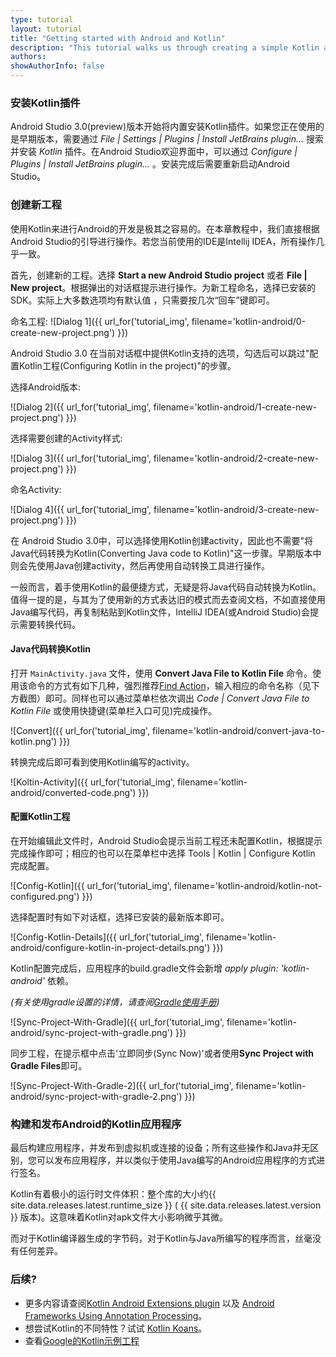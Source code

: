 ```yaml
---
type: tutorial
layout: tutorial
title: "Getting started with Android and Kotlin"
description: "This tutorial walks us through creating a simple Kotlin application for Android using Android Studio."
authors: 
showAuthorInfo: false
---
```


### 安装Kotlin插件

Android Studio 3.0(preview)版本开始将内置安装Kotlin插件。如果您正在使用的是早期版本，需要通过 _File \| Settings \| Plugins \| Install JetBrains plugin..._ 搜索并安装 *Kotlin* 插件。在Android Studio欢迎界面中，可以通过 _Configure \| Plugins \| Install JetBrains plugin..._ 。安装完成后需要重新启动Android Studio。

### 创建新工程

使用Kotlin来进行Android的开发是极其之容易的。在本章教程中，我们直接根据Android Studio的引导进行操作。若您当前使用的IDE是Intellij IDEA，所有操作几乎一致。

首先，创建新的工程。选择 **Start a new Android Studio project** 或者 **File | New project**。根据弹出的对话框提示进行操作。为新工程命名，选择已安装的SDK。实际上大多数选项均有默认值 ，只需要按几次“回车”键即可。

命名工程:
![Dialog 1]({{ url_for('tutorial_img', filename='kotlin-android/0-create-new-project.png') }})

Android Studio 3.0 在当前对话框中提供Kotlin支持的选项，勾选后可以跳过"配置Kotlin工程(Configuring Kotlin in the project)"的步骤。

选择Android版本:

![Dialog 2]({{ url_for('tutorial_img', filename='kotlin-android/1-create-new-project.png') }})

选择需要创建的Activity样式:

![Dialog 3]({{ url_for('tutorial_img', filename='kotlin-android/2-create-new-project.png') }})

命名Activity:

![Dialog 4]({{ url_for('tutorial_img', filename='kotlin-android/3-create-new-project.png') }})

在 Android Studio 3.0中，可以选择使用Kotlin创建activity，因此也不需要"将Java代码转换为Kotlin(Converting
Java code to Kotlin)"这一步骤。早期版本中则会先使用Java创建activity，然后再使用自动转换工具进行操作。

一般而言，着手使用Kotlin的最便捷方式，无疑是将Java代码自动转换为Kotlin。值得一提的是，与其为了使用新的方式表达旧的模式而去查阅文档，不如直接使用Java编写代码，再复制粘贴到Kotlin文件，IntelliJ IDEA(或Android Studio)会提示需要转换代码。
#### Java代码转换Kotlin

打开 `MainActivity.java` 文件，使用 **Convert Java File to Kotlin File** 命令。使用该命令的方式有如下几种，强烈推荐[Find Action](https://www.jetbrains.com/idea/help/navigating-to-action.html)，输入相应的命令名称（见下方截图）即可。同样也可以通过菜单栏依次调出 _Code \| Convert Java File to Kotlin File_ 或使用快捷键(菜单栏入口可见)完成操作。
 
![Convert]({{ url_for('tutorial_img', filename='kotlin-android/convert-java-to-kotlin.png') }})

转换完成后即可看到使用Kotlin编写的activity。

![Koltin-Activity]({{ url_for('tutorial_img', filename='kotlin-android/converted-code.png') }})

#### 配置Kotlin工程

在开始编辑此文件时，Android Studio会提示当前工程还未配置Kotlin，根据提示完成操作即可；相应的也可以在菜单栏中选择 Tools | Kotlin | Configure Kotlin 完成配置。  

![Config-Kotlin]({{ url_for('tutorial_img', filename='kotlin-android/kotlin-not-configured.png') }})

选择配置时有如下对话框，选择已安装的最新版本即可。

![Config-Kotlin-Details]({{ url_for('tutorial_img', filename='kotlin-android/configure-kotlin-in-project-details.png') }})

Kotlin配置完成后，应用程序的build.gradle文件会新增 _apply plugin: 'kotlin-android'_ 依赖。

*(有关使用gradle设置的详情，请查阅[Gradle使用手册](/docs/reference/using-gradle.html))*
 
![Sync-Project-With-Gradle]({{ url_for('tutorial_img', filename='kotlin-android/sync-project-with-gradle.png') }})

同步工程，在提示框中点击'立即同步(Sync Now)'或者使用**Sync Project with Gradle Files**即可。

![Sync-Project-With-Gradle-2]({{ url_for('tutorial_img', filename='kotlin-android/sync-project-with-gradle-2.png') }})

### 构建和发布Android的Kotlin应用程序

最后构建应用程序，并发布到虚拟机或连接的设备；所有这些操作和Java并无区别，您可以发布应用程序，并以类似于使用Java编写的Android应用程序的方式进行签名。

Kotlin有着极小的运行时文件体积：整个库的大小约{{ site.data.releases.latest.runtime_size }} ( {{ site.data.releases.latest.version }} 版本)。这意味着Kotlin对apk文件大小影响微乎其微。

而对于Kotlin编译器生成的字节码，对于Kotlin与Java所编写的程序而言，丝毫没有任何差异。

### 后续?
* 更多内容请查阅[Kotlin Android Extensions plugin](android-plugin.html) 以及 [Android Frameworks Using Annotation Processing](android-frameworks.html)。
* 想尝试Kotlin的不同特性？试试 [Kotlin Koans](koans.html)。
* 查看[Google的Kotlin示例工程](https://developer.android.com/samples/index.html?language=kotlin)
